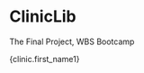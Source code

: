 # ClinicLib
The Final Project, WBS Bootcamp 
<Link to={`/clinics/${clinic._id}`}>{clinic.first_name1}</Link>